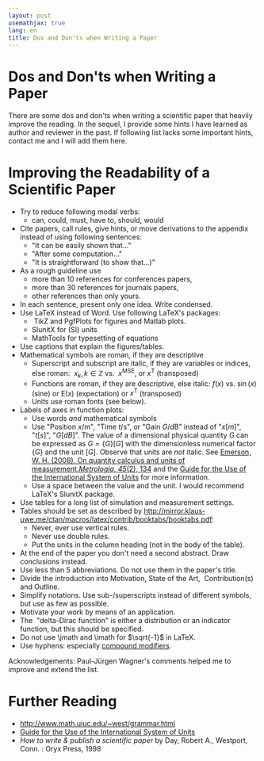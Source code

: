 ```yaml
---
layout: post
usemathjax: true
lang: en
title: Dos and Don'ts when Writing a Paper
---
```


# Dos and Don'ts when Writing a Paper 

There are some dos and don\'ts when writing a scientific paper that heavily improve the reading. In the sequel, I provide some hints I have learned as author and reviewer in the past. If following list lacks some important hints, contact me and I will add them here.

# Improving the Readability of a Scientific Paper

-   Try to reduce following modal verbs:
    -   can, could, must, have to, should, would
-   Cite papers, call rules, give hints, or move derivations to the appendix instead of using following sentences:
    -   \"It can be easily shown that\...\" 
    -   \"After some computation\...\" 
    -   \"It is straightforward (to show that\...)\"
-   As a rough guideline use 
    -   more than 10 references for conferences papers,
    -   more than 30 references for journals papers,
    -   other references than only yours.
-   In each sentence, present only one idea. Write condensed.
-   Use LaTeX instead of Word. Use following LaTeX\'s packages:
    -    TikZ and PgfPlots for figures and Matlab plots.
    -   SIunitX for (SI) units
    -   MathTools for typesetting of equations
-   Use captions that explain the figures/tables.
-   Mathematical symbols are roman, if they are descriptive 
    -   Superscript and subscript are italic, if they are variables or indices, else roman:  $x_k, k \in \mathbb{Z}$ vs.  $x^{\mathrm{MSE}}$, or $x^{\mathrm{T}}$ (transposed) 
    -   Functions are roman, if they are descriptive, else italic: $f(x)$ vs. $\sin(x)$ (sine) or $\mathrm{E}(x)$ (expectation) or $x^{\mathrm{T}}$ (transposed)
    -   Units use roman fonts (see below). 
-   Labels of axes in function plots:
    -   Use words *and* mathematical symbols
    -   Use \"Position $x/$m\", \"Time $t/$s\", or \"Gain $G/$dB\" instead of \"$x [m]$\", \"$t [s]$\", \"$G [dB]$\". The value of a dimensional physical quantity $G$ can be expressed as $G = \{G\}[G]$ with the dimensionless numerical factor $\{G\}$ and the unit $[G]$. Observe that units are *not* italic. See [Emerson, W. H. (2008). On quantity calculus and units of measurement.*Metrologia*, *45*(2), 134](http://iopscience.iop.org/0026-1394/45/2/002) and the [Guide for the Use of the International System of Units](http://physics.nist.gov/cuu/pdf/sp811.pdf) for more information. 
    -   Use a space between the value and the unit. I would recommend LaTeX\'s SIunitX package.  
-   Use tables for a long list of simulation and measurement settings. 
-   Tables should be set as described by <http://mirror.klaus-uwe.me/ctan/macros/latex/contrib/booktabs/booktabs.pdf>:
    -   Never, ever use vertical rules.
    -   Never use double rules. 
    -   Put the units in the column heading (not in the body of the table).
-   At the end of the paper you don\'t need a second abstract. Draw conclusions instead.
-   Use less than 5 abbreviations. Do not use them in the paper\'s title. 
-   Divide the introduction into Motivation, State of the Art,  Contribution(s) and Outline. 
-   Simplify notations. Use sub-/superscripts instead of different symbols, but use as few as possible. 
-   Motivate your work by means of an application. 
-   The  \"delta-Dirac function\" is either a distribution or an indicator function, but this should be specified.
-   Do not use \\jmath and \\imath for $\sqrt{-1}$ in LaTeX.
-   Use hyphens: especially [compound modifiers](http://en.wikipedia.org/wiki/Hyphen#Compound_modifiers).

Acknowledgements: Paul-Jürgen Wagner\'s comments helped me to improve and extend the list. 

# Further Reading

-   <http://www.math.uiuc.edu/~west/grammar.html>
-   [Guide for the Use of the International System of Units](http://physics.nist.gov/cuu/pdf/sp811.pdf)
-   *How to write & publish a scientific paper* by Day, Robert A., Westport, Conn. : Oryx Press, 1998

